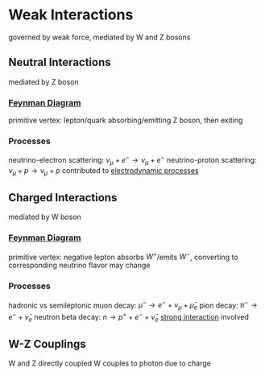 # Weak Interactions
governed by weak force, mediated by W and Z bosons
## Neutral Interactions
mediated by Z boson
### [Feynman Diagram](feynman-diagram.md)
primitive vertex: lepton/quark absorbing/emitting Z boson, then exiting
### Processes
neutrino-electron scattering: $\nu_\mu + e^- \rightarrow \nu_\mu + e^-$
neutrino-proton scattering: $\nu_\mu + p \rightarrow \nu_\mu + p$
contributed to [electrodynamic processes](electrodynamics.md#processes)
## Charged Interactions
mediated by W boson
### [Feynman Diagram](feynman-diagram.md)
primitive vertex: negative lepton absorbs $W^+$/emits $W^-$, converting to corresponding neutrino
	flavor may change
### Processes
hadronic vs semileptonic
muon decay: $\mu^- \rightarrow e^- + \nu_\mu + \bar{\mu}_e$
pion decay: $\pi^- \rightarrow e^- + \bar{\nu}_e$
neutron beta decay: $n \rightarrow p^+ + e^- + \bar{\nu}_e$
	[strong interaction](quantum-chromodynamics.md) involved
## W-Z Couplings
W and Z directly coupled
	W couples to photon due to charge